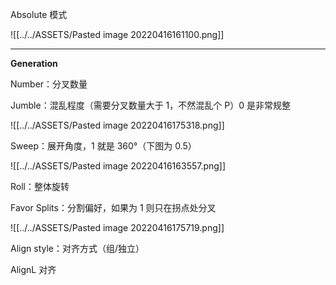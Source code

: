 Absolute 模式

![[../../ASSETS/Pasted image 20220416161100.png]]

---

**Generation**  

Number：分叉数量

Jumble：混乱程度（需要分叉数量大于 1，不然混乱个 P）0 是非常规整

![[../../ASSETS/Pasted image 20220416175318.png]]

Sweep：展开角度，1 就是 360°（下图为 0.5）

 ![[../../ASSETS/Pasted image 20220416163557.png]]

Roll：整体旋转

Favor Splits：分割偏好，如果为 1 则只在拐点处分叉

![[../../ASSETS/Pasted image 20220416175719.png]]

Align style：对齐方式（组/独立）

AlignL 对齐
